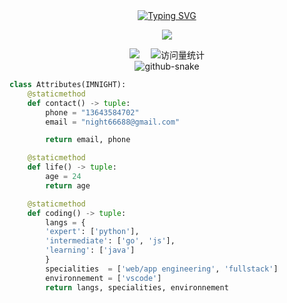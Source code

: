 <div align="center">

  <!-- dynamic typing effect 动态打字效果 -->
  <div align="center">
    <a href="https://blog.sunguoqi.com/">
      <img src="https://readme-typing-svg.demolab.com?font=Fira+Code&pause=1000&width=435&lines=console.log(%22Hello%2C%20World%22);小孙同学祝您今天愉快!&center=true&size=27" alt="Typing SVG" />
    </a>
  </div>

  <!-- knock code pictures 敲代码的图片 -->
  <img src="https://cdn.jsdelivr.net/gh/flowerbling/flowerbling/assets/images/coder.gif" /><br>

  <!-- profile logo 个人资料徽标 -->
  <div align="center">
    <a href="https://blog.sunguoqi.com/"><img src="https://img.shields.io/badge/Website-博客-blue" /></a>&emsp;
	<!--
    <a href="https://twitter.com/imnight/"><img src="https://img.shields.io/badge/Twitter-推特-blue" /></a>&emsp;
    <a href="https://www.youtube.com/@imnight"><img src="https://img.shields.io/badge/YouTube-油管-c32136" /></a>&emsp;
    <a href="https://box.imnight.com/weixin_mp"><img src="https://img.shields.io/badge/WeChat-微信-07c160" /></a>&emsp;
    <a href="https://space.bilibili.com/448488855/"><img src="https://img.shields.io/badge/Bilibili-B站-ff69b4" /></a>&emsp;
    <a href="https://blog.csdn.net/weixin_50915462/"><img src="https://img.shields.io/badge/CSDN-论坛-c32136" /></a>&emsp;
    <a href="https://www.zhihu.com/people/imnight/"><img src="https://img.shields.io/badge/Zhihu-知乎-blue" /></a>&emsp;
	-->
    <!-- visitor statistics logo 访问量统计徽标 -->
    <img src="https://komarev.com/ghpvc/?username=flowerbling&label=Views&color=0e75b6&style=flat" alt="访问量统计" />
  </div>

<!-- Snake Code Contribution Map 贪吃蛇代码贡献图 -->
<picture>
  <source media="(prefers-color-scheme: dark)" srcset="https://cdn.jsdelivr.net/gh/sun0225SUN/sun0225SUN/profile-snake-contrib/github-contribution-grid-snake-dark.svg" />
  <source media="(prefers-color-scheme: light)" srcset="https://cdn.jsdelivr.net/gh/sun0225SUN/sun0225SUN/profile-snake-contrib/github-contribution-grid-snake.svg" />
  <img alt="github-snake" src="https://cdn.jsdelivr.net/gh/sun0225SUN/sun0225SUN/profile-snake-contrib/github-contribution-grid-snake-dark.svg" />
</picture>

</div>

```python
class Attributes(IMNIGHT):
	@staticmethod
	def contact() -> tuple:
	    phone = "13643584702"
	    email = "night66688@gmail.com"

	    return email, phone

	@staticmethod
	def life() -> tuple:
	    age = 24
	    return age

	@staticmethod
	def coding() -> tuple:
	    langs = {
		'expert': ['python'],
		'intermediate': ['go', 'js'],
		'learning': ['java']
	    }
	    specialities  = ['web/app engineering', 'fullstack']
	    environnement = ['vscode']
	    return langs, specialities, environnement
```
